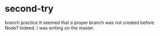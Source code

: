 # second-try
branch practice
It seemed that a proper branch was not created before.  Node?
Indeed.  I was writing on the master.
